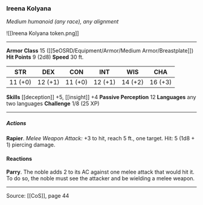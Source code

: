 ### Ireena Kolyana
_Medium humanoid (any race), any alignment_

![[Ireena Kolyana token.png]]


---

**Armor Class** 15 ([[5eOSRD/Equipment/Armor/Medium Armor/Breastplate]])
**Hit Points** 9 (2d8)
**Speed** 30 ft.

| STR     | DEX     | CON     | INT     | WIS     | CHA     |
|---------|---------|---------|---------|---------|---------|
| 11 (+0) | 12 (+1) | 11 (+0) | 12 (+1) | 14 (+2) | 16 (+3) |

**Skills** [[deception]] +5, [[insight]] +4
**Passive Perception** 12
**Languages** any two languages
**Challenge** 1/8 (25 XP)

---

##### Actions
**Rapier**. _Melee Weapon Attack:_ +3 to hit, reach 5 ft., one target. Hit: 5 (1d8 + 1) piercing damage.

#### Reactions
**Parry**. The noble adds 2 to its AC against one melee attack that would hit it. To do so, the noble must see the attacker and be wielding a melee weapon.


---

Source: [[CoS]], page 44